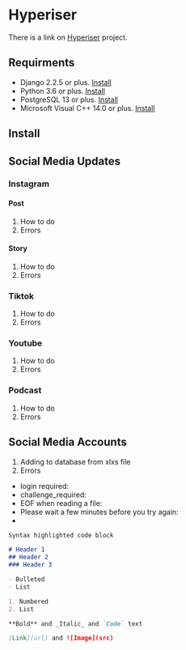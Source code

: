 # Hyperiser

There is a link on [Hyperiser](https://www.hyperiser.com/) project.

## Requirments
- Django 2.2.5 or plus. [Install](https://docs.djangoproject.com/en/2.2/topics/install/)
- Python 3.6 or plus. [Install](https://www.python.org/downloads/)
- PostgreSQL 13 or plus. [Install](https://www.postgresql.org/download/)
- Microsoft Visual C++ 14.0 or plus. [Install](https://docs.microsoft.com/tr-tr/cpp/windows/latest-supported-vc-redist?view=msvc-170)

## Install

## Social Media Updates

### Instagram
#### Post
1. How to do
2. Errors
#### Story
1. How to do
2. Errors
### Tiktok
1. How to do
2. Errors
### Youtube
1. How to do
2. Errors
### Podcast
1. How to do
2. Errors


## Social Media Accounts
1. Adding to database from xlxs file
2. Errors
- login required: 
- challenge_required:
- EOF when reading a file:
- Please wait a few minutes before you try again:
- 



```markdown
Syntax highlighted code block

# Header 1
## Header 2
### Header 3

- Bulleted
- List

1. Numbered
2. List

**Bold** and _Italic_ and `Code` text

[Link](url) and ![Image](src)
```

